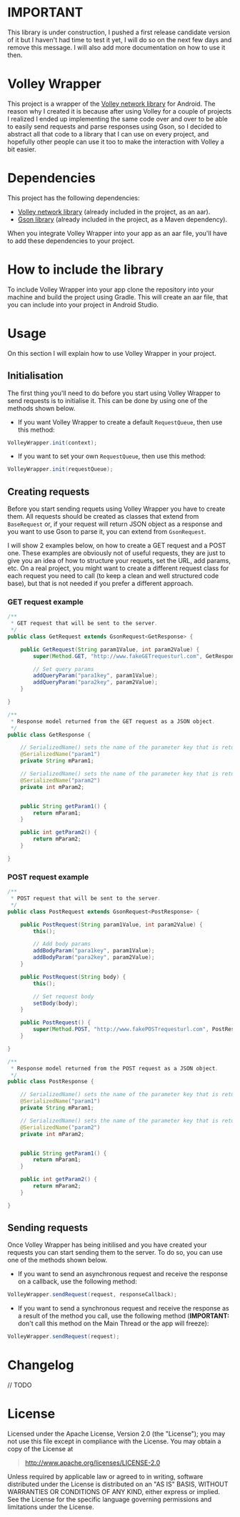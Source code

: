 # IMPORTANT
This library is under construction, I pushed a first release candidate version of it but I haven't had time to test it yet, I will do so on the next few days and remove this message. I will also add more documentation on how to use it then.

# Volley Wrapper
This project is a wrapper of the [Volley network library](http://developer.android.com/training/volley/index.html) for Android. The reason why I created it is because after using Volley for a couple of projects I realized I ended up implementing the same code over and over to be able to easily send requests and parse responses using Gson, so I decided to abstract all that code to a library that I can use on every project, and hopefully other people can use it too to make the interaction with Volley a bit easier.

# Dependencies
This project has the following dependencies:

* [Volley network library](http://developer.android.com/training/volley/index.html) (already included in the project, as an aar).
* [Gson library](https://github.com/google/gson) (already included in the project, as a Maven dependency).

When you integrate Volley Wrapper into your app as an aar file, you'll have to add these dependencies to your project.

# How to include the library
To include Volley Wrapper into your app clone the repository into your machine and build the project using Gradle. This will create an aar file, that you can include into your project in Android Studio.

# Usage 
On this section I will explain how to use Volley Wrapper in your project.

## Initialisation
The first thing you'll need to do before you start using Volley Wrapper to send requests is to initialise it. This can be done by using one of the methods shown below. 

* If you want Volley Wrapper to create a default `RequestQueue`, then use this method:

```java
VolleyWrapper.init(context);
```

* If you want to set your own `RequestQueue`, then use this method:

```java
VolleyWrapper.init(requestQueue);
```

## Creating requests
Before you start sending requets using Volley Wrapper you have to create them. All requests should be created as classes that extend from `BaseRequest` or, if your request will return JSON object as a response and you want to use Gson to parse it, you can extend from `GsonRequest`.

I will show 2 examples below, on how to create a GET request and a POST one. These examples are obviously not of useful requests, they are just to give you an idea of how to structure your requets, set the URL, add params, etc. On a real project, you might want to create a different request class for each request you need to call (to keep a clean and well structured code base), but that is not needed if you prefer a different approach.

### GET request example

```java
/**
 * GET request that will be sent to the server.
 */
public class GetRequest extends GsonRequest<GetResponse> {

	public GetRequest(String param1Value, int param2Value) {
		super(Method.GET, "http://www.fakeGETrequesturl.com", GetResponse.class, GsonUtils.getGson());

		// Set query params
		addQueryParam("para1key", param1Value);
		addQueryParam("para2key", param2Value);
	}

}

/**
 * Response model returned from the GET request as a JSON object.
 */
public class GetResponse {

	// SerializedName() sets the name of the parameter key that is returned from the server inside the JSON object
	@SerializedName("param1")
	private String mParam1;

	// SerializedName() sets the name of the parameter key that is returned from the server inside the JSON object
	@SerializedName("param2")
	private int mParam2;


	public String getParam1() {
		return mParam1;
	}

	public int getParam2() {
		return mParam2;
	}

}
```

### POST request example

```java
/**
 * POST request that will be sent to the server.
 */
public class PostRequest extends GsonRequest<PostResponse> {

	public PostRequest(String param1Value, int param2Value) {
		this();

		// Add body params
		addBodyParam("para1key", param1Value);
		addBodyParam("para2key", param2Value);
	}

	public PostRequest(String body) {
		this();

		// Set request body
		setBody(body);
	}

	public PostRequest() {
		super(Method.POST, "http://www.fakePOSTrequesturl.com", PostResponse.class, GsonUtils.getGson());
	}

}

/**
 * Response model returned from the POST request as a JSON object.
 */
public class PostResponse {

	// SerializedName() sets the name of the parameter key that is returned from the server inside the JSON object
	@SerializedName("param1")
	private String mParam1;

	// SerializedName() sets the name of the parameter key that is returned from the server inside the JSON object
	@SerializedName("param2")
	private int mParam2;


	public String getParam1() {
		return mParam1;
	}

	public int getParam2() {
		return mParam2;
	}

}
```

## Sending requests
Once Volley Wrapper has being initilised and you have created your requests you can start sending them to the server. To do so, you can use one of the methods shown below.

* If you want to send an asynchronous request and receive the response on a callback, use the following method:

```java
VolleyWrapper.sendRequest(request, responseCallback);
```

* If you want to send a synchronous request and receive the response as a result of the method you call, use the following method (**IMPORTANT:** don't call this method on the Main Thread or the app will freeze):

```java
VolleyWrapper.sendRequest(request);
```

# Changelog
// TODO

# License
Licensed under the Apache License, Version 2.0 (the "License"); you may not use this file except in compliance with the License. You may obtain a copy of the License at

> http://www.apache.org/licenses/LICENSE-2.0

Unless required by applicable law or agreed to in writing, software distributed under the License is distributed on an "AS IS" BASIS, WITHOUT WARRANTIES OR CONDITIONS OF ANY KIND, either express or implied. See the License for the specific language governing permissions and limitations under the License.

